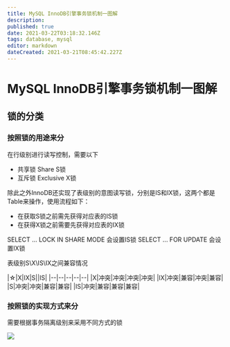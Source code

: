 ```yaml
---
title: MySQL InnoDB引擎事务锁机制一图解
description: 
published: true
date: 2021-03-22T03:18:32.146Z
tags: database, mysql
editor: markdown
dateCreated: 2021-03-21T08:45:42.227Z
---
```


# MySQL InnoDB引擎事务锁机制一图解

## 锁的分类

### 按照锁的用途来分
在行级别进行读写控制，需要以下
- 共享锁 Share S锁 
- 互斥锁 Exclusive X锁 

除此之外InnoDB还实现了表级别的意图读写锁，分别是IS和IX锁，这两个都是Table来操作，使用流程如下：
- 在获取S锁之前需先获得对应表的IS锁
- 在获得X锁之前需要先获得对应表的IX锁


SELECT ... LOCK IN SHARE MODE 会设置IS锁
SELECT ... FOR UPDATE 会设置IX锁

表级别S\X\IS\IX之间兼容情况

|☆|X|IX|S||IS|
|--|--|--|--|--|
|X|冲突|冲突|冲突|冲突|
|IX|冲突|兼容|冲突|兼容|
|S|冲突|冲突|兼容|兼容|
|IS|冲突|兼容|兼容|兼容|




### 按照锁的实现方式来分

需要根据事务隔离级别来采用不同方式的锁

![](https://javatuchuang.oss-cn-shanghai.aliyuncs.com/img/20210321165057.png)